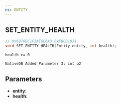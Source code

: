 ```yaml
---
ns: ENTITY
---
```

## SET_ENTITY_HEALTH

```c
// 0x6B76DC1F3AE6E6A3 0xFBCD1831
void SET_ENTITY_HEALTH(Entity entity, int health);
```

```
health >= 0  
```

```
NativeDB Added Parameter 3: int p2
```

## Parameters
* **entity**: 
* **health**: 

